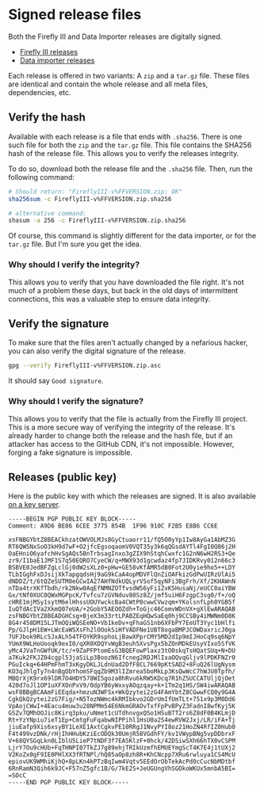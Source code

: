 # Signed release files

Both the Firefly III and Data Importer releases are digitally signed. 

- [Firefly III releases](https://github.com/firefly-iii/firefly-iii/releases)
- [Data importer releases](https://github.com/firefly-iii/data-importer/releases)

Each release is offered in two variants: A `zip` and a `tar.gz` file. These files are identical and contain the whole release and all meta files, dependencies, etc.

## Verify the hash

Available with each release is a file that ends with `.sha256`. There is one such file for both the `zip` and the `tar.gz` file. This file contains the SHA256 hash of the release file. This allows you to verify the releases integrity.

To do so, download both the release file and the `.sha256` file. Then, run the following command:

```bash
# Should return: "FireflyIII-v%FFVERSION.zip: OK"
sha256sum -c FireflyIII-v%FFVERSION.zip.sha256

# alternative command:
shasum -a 256 -c FireflyIII-v%FFVERSION.zip.sha256
```

Of course, this command is slightly different for the data importer, or for the `tar.gz` file. But I'm sure you get the idea.

### Why should I verify the integrity?

This allows you to verify that you have downloaded the file right. It's not much of a problem these days, but back in the old days of intermittent connections, this was a valuable step to ensure data integrity.

## Verify the signature

To make sure that the files aren't actually changed by a nefarious hacker, you can also verify the digital signature of the release.

```bash
gpg --verify FireflyIII-v%FFVERSION.zip.asc
```

It should say `Good signature`.

### Why should I verify the signature?

This allows you to verify that the file is actually from the Firefly III project. This is a more secure way of verifying the integrity of the release. It's already harder to change both the release and the hash file, but if an attacker has access to the GitHub CDN, it's not impossible. However, forging a fake signature is impossible. 

## Releases (public key)

Here is the public key with which the releases are signed. It is also available [on a key server](https://keys.openpgp.org/search?q=910CF2B5E8B6CC6E).

```plaintext
-----BEGIN PGP PUBLIC KEY BLOCK-----
Comment: A9D6 BE86 6CEE 3775 854B  1F96 910C F2B5 E8B6 CC6E

xsFNBGYbtZ8BEACkhzatOWVOLMJs8GyCtuaorr11/fQ5O0yYp1Iw8AyGa1AbMZ3G
RT6QWSNxSoO3kH9d7wF+O2jfcEgsoqaomV0VQT35y3k6qQGsdAYTl4FgI0Q86j2H
OaEHniO6yafchHvSgAQs5BnTrbsagInxo3gZIX9hStqhCwxfc1G2nN6wH2RS3+Qe
zr9/I1baE1JMF1S7q50EQRO7CyeCW/q+MWX93d1gcwdaz4fp7JIDKRvy012n66c3
BSBVE0JedBFZgLclGj0dW2sXLz0+pHw+GE58vKfAMR5dB0Fot2U0yie9ho5++LDY
TLbIGghFxDJsijXkTapgqdsHj9aG9kCaA4opMDVFlQnZiOAFkizGdPwUIRzUlAi5
dNDDZ/t/6tQZeSUTM8eGCwIA27AHfNdkUQLyrVSof5qyNFi3BgFrh/Xf/2KHAWnN
nTDa4trXKfTbdh/rk2Nkw0AqEfNMNZOTfvsdW56yFi1ZvK5HusaNj/eUCC0aiYBW
Gx/tNf0XUC0QWxMGPpcK/Tvfcu7zGVNduv80Sz8Z/jmf5uiH6FzgpC3sg0/f+/oQ
cHRE1mjMSy1sytM6elHhssUOUYwckcBa4CWtP0cwwCVwzqm+YKolsnfLph0YGB5f
IuQTdAcIVa2XkmQ07eUA/+2GobY5AEOOZdh+ToGjc46ComvWDnVX+gXlEwARAQAB
zsFNBGYbtZ8BEADGHCsg+BjeX3m33rtLPABZEqHQwSaEq0hj9CCSBy4iMWNm0D8K
8G4r458DM15LJTmOQiWQSEeNO+Vb1keDv+qFhaGS1nb6XFbPY7EeUT3Yyc1bHlfi
Pp/GJlpH1EW+LWcEaWSXsFh2lOOokSiHfVADFNe1UBT8ogaBMPJCOWDaxricJ0ga
7UFJbok9RLcSJxALh54TFOYKR9sphoLjBawXPprCMY5MD2dIp9mIJHoCq9sq6NpY
YUmX9WLHoUooqk9exI0/qXR0XDQYvWgB3euh5XvsPgx5bZOnMDkEUsyVIxo5SfVK
yMc4JVaTnGWfUK/tc/+9ZaPFPtomEsG3BQEFowPlaxz3tO0skqTsHQatSUq+N+DU
a7Kuk2FKJZ04cgpl53jaSiLp3BoozN6Ifcneg2RDJMlIxaOQvqGljv9lPDKFNZr0
PGuIckq+64HPmFhmT3xKgyDKLJLdnUad2DfF8CL7669pKtSAD2+8FuQ26lUgNysm
KO3qJhlgTy7n4nBgObYhomSFqqZb9M3lIZmrea5boMkLp3KsQwWcC7hWJU0Tpfh/
MBQrXjK9rx69lDR7O4HDY578WI5goza0hRvu6kRW5KDcq7R1hZ5UCCATUljQjOet
420d7oJl1OP1uXFXOnPxV9/0dpYB6yWxxyAOqzqay+k+1Tm2q1HS/SW4iwARAQAB
wsF8BBgBCAAmFiEEqda+hmzuN3WFSx+WkQzytei2zG4FAmYbtZ8CGwwFCQ0y9G4A
CgkQkQzytei2zG7Fig/+N5TozNWmc4kRMIbkvo2GDrUmIfUmTLt+751x9p3M0Dd6
VpAojCWwI+4Eacu4muw3u28NPMm54E6NkmGRAOvTxfFpPvBPyZ3FadnI8wfKyj5K
GSZv7QMhOOJic8Kirq3pku/uNmet1cUTdhnvgxQSo1HSuBTT2rs6Z8dF0B4KLmjD
Rt+YzYNpiu7ieT1Ep+CmtgFuFqabwNIPPihl1HsU0a2S4ewRVW2Jxj/LR/iFA+Tj
jiuEafp9Xis6xsyBY1LeXE1AxtCgkvPE10RRgJ1NvyPYI8oz21HoZN4RfIZ0Hub0
F4t499vzDNk/rHjIhHHubKziEcODQk30UmjR58VGdhFY/kv1VWypBNg5vpDDbrxF
V+68QYSGqLkn0LIblU5LieP7tNDF3f7EASKlzF+0hck/42DSiwSXh66hTX0vCSPM
LjrY7Ou9cHUb+FqTHNPI07TkZJ7g89ehjTRIkUzmfhEMUEYmgScT4K7E4j1tUXj2
V2KoZx0gF9IE0PHlXX3fRTNPl/hQ85aOp8zh8R+KhCNcpp7XRu6rwluya1CS4McU
epiovUK9WMhiKjhQ+8pLKn4kPTzBqIwm4Vqtv5EEdOrObTekAcPd0cCucNbMDtbf
6RnRamN3Qih6k9JC+F57nZ5gfc1B/G/7kE2S+JeUGUngVhSGOkoWKUx5mnbA5BI=
=SOcC
-----END PGP PUBLIC KEY BLOCK-----
```


